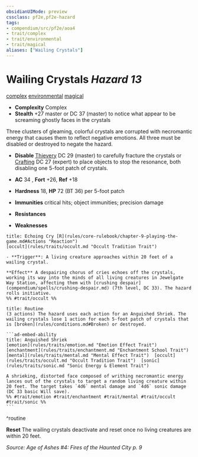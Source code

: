 ```yaml
---
obsidianUIMode: preview
cssclass: pf2e,pf2e-hazard
tags:
- compendium/src/pf2e/aoa4
- trait/complex
- trait/environmental
- trait/magical
aliases: ["Wailing Crystals"]
---
```

# Wailing Crystals *Hazard 13*  
[complex](rules/traits/complex.md "Complex Hazard Trait")  [environmental](rules/traits/environmental.md "Environmental Hazard Trait")  [magical](rules/traits/magical.md "Magical Item Trait")  

- **Complexity** Complex
- **Stealth** +27 master or DC 37 (master) to notice what appear to be screaming ghostly faces in the crystals  

Three clusters of gleaming, colorful crystals are corrupted with necromantic energy that causes them to reflect negative emotions. All three must be disabled or destroyed to negate the hazard.

- **Disable** [Thievery](compendium/skills.md#Thievery) DC 29 (master) to carefully fracture the crystals or [Crafting](compendium/skills.md#Crafting) DC 27 (expert) to place objects to stop the resonance, both disabling one 5-foot patch of crystals.  

- **AC** 34 , **Fort** +26, **Ref** +18
- **Hardness** 18, **HP** 72 (BT 36) per 5-foot patch
- **Immunities** critical hits; object immunities; precision damage
- **Resistances** 
- **Weaknesses** 
     
```ad-embed-ability
title: Echoing Cry [R](rules/core-rulebook/chapter-9-playing-the-game.md#Actions "Reaction")
[occult](rules/traits/occult.md "Occult Tradition Trait")  

- **Trigger**: A living creature approaches within 20 feet of a wailing crystal.

**Effect** A despairing chorus of cries echoes off the crystals, working its way into the minds of all living creatures in Jewelgate Way Station, affecting them with [crushing despair](compendium/spells/crushing-despair.md) (7th level, DC 33). The hazard rolls initiative.  
%% #trait/occult %%
```

````ad-pf2-summary
title: Routine
(3 actions) The hazard uses each action for an Anguished Shriek. The wailing crystals lose 1 action for each 5-foot patch of crystals that is [broken](rules/conditions.md#Broken) or destroyed.

```ad-embed-ability
title: Anguished Shriek
[emotion](rules/traits/emotion.md "Emotion Effect Trait")  [enchantment](rules/traits/enchantment.md "Enchantment School Trait")  [mental](rules/traits/mental.md "Mental Effect Trait")  [occult](rules/traits/occult.md "Occult Tradition Trait")  [sonic](rules/traits/sonic.md "Sonic Energy & Element Trait")  

A shrieking, distorted face composed of writhing necromantic energy lances out of the crystals to target a random living creature within 20 feet. The target takes `4d6` mental damage and `4d6` sonic damage (DC 33 basic Will save).  
%% #trait/emotion #trait/enchantment #trait/mental #trait/occult #trait/sonic %%
```
````
^routine

**Reset** The wailing crystals deactivate and reset once no living creatures are within 20 feet.  

*Source: Age of Ashes #4: Fires of the Haunted City p. 9*